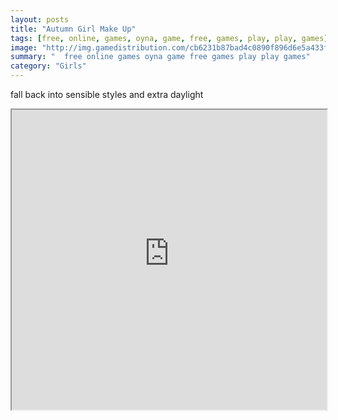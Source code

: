 ```yaml
---
layout: posts
title: "Autumn Girl Make Up"
tags: [free, online, games, oyna, game, free, games, play, play, games]
image: "http://img.gamedistribution.com/cb6231b87bad4c0890f896d6e5a433f2.jpg"
summary: "  free online games oyna game free games play play games"
category: "Girls"
---
```


fall back into sensible styles and extra daylight

<iframe width="100%" height="480px;" src="http://flash.gamedistribution.com?game=cb6231b87bad4c0890f896d6e5a433f2"></iframe>